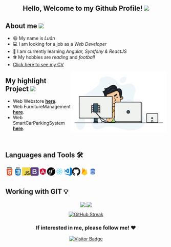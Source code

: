 <h2 align=center>  Hello, Welcome to my Github Profile! <img src="https://media.giphy.com/media/bcKmIWkUMCjVm/giphy.gif" width="100" /></h2>

## About me <img src="https://emojis.slackmojis.com/emojis/images/1593555389/9579/blob_excited.gif?1593555389" width="32px"/>
- 😆 My name is *Luân*<br/>
- 💻 I am looking for a job as a *Web Developer*<br/>
- 📌 I am currently learning *Angular, Symfony & ReactJS*<br/> 
- ⚽ My hobbies are *reading* and *football*<br/>
- [Click here to see my CV](https://ngtheluan.github.io/CV-Portfolio/)
<p>
 <img align="right" src="https://raw.githubusercontent.com/NgTheLuan/NgTheLuan/main/Assets/code.gif" width="300px alt="programmergif">
</p>

## My highlight Project <img src="https://emojis.slackmojis.com/emojis/images/1540491167/4864/github-check-mark.png?1540491167" width="28px"/>
- Web Webstore **[here](http://webstoreproject.gear.host/)**.
- Web FurnitureManagement **[here](https://furniture-management-63800.web.app/)**.
- Web SmartCarParkingSystem **[here](https://test-bdf44.web.app/)**.
<br/>


<!-- ## Contact with me <img src="https://raw.githubusercontent.com/nguyenthanhlong11/nguyenthanhlong11/master/Assets/handshake.gif" height="32px">
<a href="https://www.facebook.com/ngtheluan.99">
  <img align="left" alt="Facebook" width="22px" src="https://cdn.jsdelivr.net/npm/simple-icons@v3/icons/facebook.svg" />
</a>
<a href="https://www.instagram.com/ng.thluan/">
  <img align="left" alt="Facebook" width="22px" src="https://cdn.jsdelivr.net/npm/simple-icons@v3/icons/instagram.svg" />
</a><br/> -->

## Languages and Tools 🛠
<a href="#HTML">
  <img align="left" alt="HTML5" width="26px"
   src="https://raw.githubusercontent.com/github/explore/80688e429a7d4ef2fca1e82350fe8e3517d3494d/topics/html/html.png" />
</a>
 
<a href="#CSS">
<img align="left" alt="CSS3" width="26px"
 src="https://raw.githubusercontent.com/github/explore/80688e429a7d4ef2fca1e82350fe8e3517d3494d/topics/css/css.png" />
</a>
 
<a href="#JS">
  <img align="left" alt="JavaScript" width="26px"
   src="https://raw.githubusercontent.com/github/explore/80688e429a7d4ef2fca1e82350fe8e3517d3494d/topics/javascript/javascript.png" />
</a>

<a href="#Bootstrap">
  <img align="left" alt="GitHub" width="26px"
   src="https://raw.githubusercontent.com/github/explore/78df643247d429f6cc873026c0622819ad797942/topics/bootstrap/bootstrap.png" />
</a>
 
<a href="#Angular">
  <img align="left" alt="React.js" width="26px"
   src="https://raw.githubusercontent.com/github/explore/80688e429a7d4ef2fca1e82350fe8e3517d3494d/topics/angular/angular.png" />
</a>

<a href="#Symfony">
 <img align="left" alt="MySQL" width="26px"
 src="https://raw.githubusercontent.com/github/explore/80688e429a7d4ef2fca1e82350fe8e3517d3494d/topics/symfony/symfony.png" />
</a>


<a href="#ReactJS">
  <img align="left" alt="PHP" width="26px"
   src="https://raw.githubusercontent.com/github/explore/ccc16358ac4530c6a69b1b80c7223cd2744dea83/topics/react/react.png" />
 </a>

<a href="#VSC">
  <img align="left" alt="Visual Studio Code" width="26px"
  src="https://raw.githubusercontent.com/github/explore/80688e429a7d4ef2fca1e82350fe8e3517d3494d/topics/visual-studio-code/visual-studio-code.png" />
</a>

<a href="#GitHub">
  <img align="left" alt="GitHub" width="26px"
   src="https://raw.githubusercontent.com/github/explore/78df643247d429f6cc873026c0622819ad797942/topics/github/github.png" />
</a>

<a href="#FireBase">
  <img align="left" alt="GitHub" width="26px"
   src="https://raw.githubusercontent.com/github/explore/78df643247d429f6cc873026c0622819ad797942/topics/firebase/firebase.png" />
</a>

<a href="#SqlServer">
  <img align="left" alt="GitHub" width="26px"
   src="https://raw.githubusercontent.com/github/explore/78df643247d429f6cc873026c0622819ad797942/topics/sql/sql.png" />
</a>

<br/><br/>

## Working with GIT 💡
   <div align=center>
    <a href="https://github.com/NgTheLuan/NgTheLuan">
     <img height=175 align="center" src="https://github-readme-stats.vercel.app/api?username=NgTheLuan&show_icons=true&theme=gotham">
    </a>
    <a href="https://github.com/NgTheLuan/NgTheLuan">
     <img height=175 align="center" src="https://github-readme-stats.vercel.app/api/top-langs/?username=NgTheLuan&layout=compact&theme=gotham" />
    </a>
   </div>
  <div align=center>
   <a href="https://github.com/NgTheLuan/NgTheLuan">
 
 [![GitHub Streak](https://github-readme-streak-stats.herokuapp.com/?user=NgTheLuan&theme=gotham)](https://github.com/NgTheLuan/NgTheLuan)
  </a>
</div>
<div align="center">
</details>

### If interested in me, please follow me! ❤️

</div>
 
 <div align="center">

<a href="hhttps://github.com/NgTheLuan">
  
  ![Visitor Badge](https://visitor-badge.laobi.icu/badge?page_id=NgTheLuan.NgTheLuan)
  </a>
  <!-- <a href="hhttps://github.com/NgTheLuan">
    <img href="hhttps://github.com/NgTheLuan" src="https://img.shields.io/github/forks/NgTheLuan/NgTheLuan"/>
  </a> -->
 </div>
